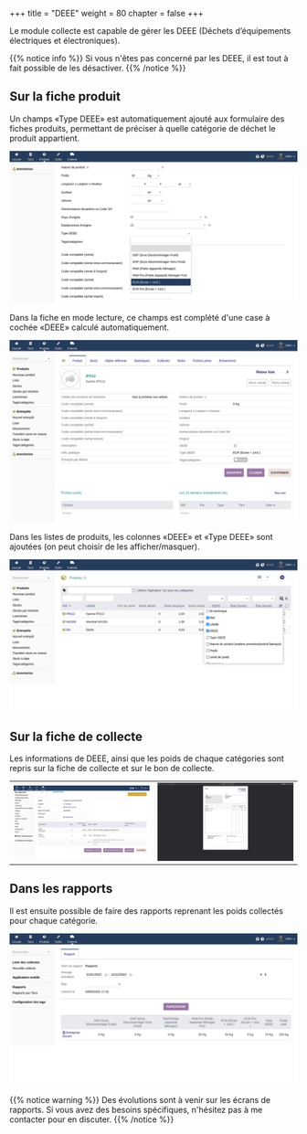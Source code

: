 +++
title = "DEEE"
weight = 80
chapter = false
+++

Le module collecte est capable de gérer les DEEE (Déchets d’équipements électriques et électroniques).

{{% notice info %}}
Si vous n'êtes pas concerné par les DEEE, il est tout à fait possible de les désactiver.
{{% /notice %}}

## Sur la fiche produit

Un champs «Type DEEE» est automatiquement ajouté aux formulaire des fiches produits, permettant de préciser à quelle catégorie de déchet le produit appartient.

![Champs Type DEEE](./images/produit_formulaire_deee.png?classes=shadow,border)

Dans la fiche en mode lecture, ce champs est complété d'une case à cochée «DEEE» calculé automatiquement.

![Fiche produit](./images/produit_fiche.png?classes=shadow,border)

Dans les listes de produits, les colonnes «DEEE» et «Type DEEE» sont ajoutées (on peut choisir de les afficher/masquer).

![Liste des produits](./images/produit_liste.png?classes=shadow,border)

## Sur la fiche de collecte

Les informations de DEEE, ainsi que les poids de chaque catégories sont repris sur la fiche de collecte et sur le bon de collecte.

| | |
|---|---|
| ![Fiche Collecte](./images/collecte_fiche.png?classes=shadow,border) | ![Bon de collecte](./images/collecte_bon.png?classes=shadow,border)

## Dans les rapports

Il est ensuite possible de faire des rapports reprenant les poids collectés pour chaque catégorie.

![Rapports](./images/rapport.png?classes=shadow,border)

{{% notice warning %}}
Des évolutions sont à venir sur les écrans de rapports. Si vous avez des besoins spécifiques, n'hésitez pas à me contacter pour en discuter.
{{% /notice %}}
